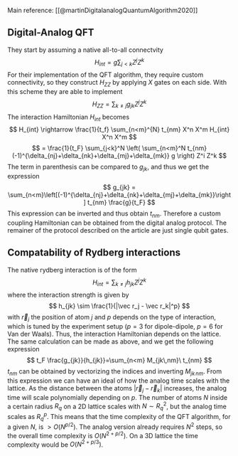 Main reference: [[@martinDigitalanalogQuantumAlgorithm2020]] 

## Digital-Analog QFT

They start by assuming a native all-to-all connectvity 
$$ H_{int} = g\sum_{j<k} Z^{j} Z^{k} $$
For their implementation of the QFT algorithm, they require custom connectivity, so they construct $H_{ZZ}$ by applying $X$ gates on each side. With this scheme they are able to implement
$$ H_{ZZ} = \sum_{k\ne j} g_{jk} Z^{j}Z^{k} $$
The interaction Hamiltonian $H_{int}$ becomes
$$ H_{int} \rightarrow \frac{1}{t_f} \sum_{n<m}^{N} t_{nm} X^n X^m H_{int} X^n X^m  $$
$$ = \frac{1}{t_F} \sum_{j<k}^N \left( \sum_{n<m}^N t_{nm} (-1)^{\delta_{nj}+\delta_{nk}+\delta_{mj}+\delta_{mk}} g \right) Z^i Z^k $$
The term in parenthesis can be compared to $g_{jk}$, and thus we get the expression
$$ g_{jk} = \sum_{n<m}\left[(-1)^{\delta_{nj}+\delta_{nk}+\delta_{mj}+\delta_{mk}}\right] t_{nm} \frac{g}{t_F} $$
This expression can be inverted and thus obtain $t_{nm}$. Therefore a custom coupling Hamiltonian can be obtained from the digital analog protocol. The remainer of the protocol described on the article are just single qubit gates.


## Compatability of Rydberg interactions

The native rydberg interaction is of the form
$$ H_{int} = \sum_{k\ne j} h_{jk} Z^j Z^k$$
where the interaction strength is given by 
$$ h_{jk} \sim \frac{1}{|\vec r_j - \vec r_k|^p} $$with $\vec r_j$ the position of atom $j$ and $p$ depends on the type of interaction, which is tuned by the experiment setup ($p=3$ for dipole-dipole, $p=6$ for Van der Waals). Thus, the interaction Hamiltonian depends on the lattice. The same calculation can be made as above, and we get the following expression
$$ t_F \frac{g_{jk}}{h_{jk}}=\sum_{n<m} M_{jk\,nm}\ t_{nm} $$
$t_{nm}$ can be obtained by vectorizing the indices and inverting $M_{jk\,nm}$. From this expression we can have an ideal of how the analog time scales with the lattice. As the distance between the atoms  $|\vec r_j - \vec r_k|$ increases, the analog time will scale polynomially depending on $p$. The number of atoms $N$ inside a certain radius $R_q$ on a 2D lattice scales with $N\sim R_q^2$, but the analog time scales as $R_q^p$. This means that the time complexity of the QFT algorithm, for a given $N$, is $>O(N^{p/2})$. The analog version already requires $N^2$ steps, so the overall time complexity is $O(N^{2+p/2})$. On a 3D lattice the time complexity would be $O(N^{2+p/3})$.   
